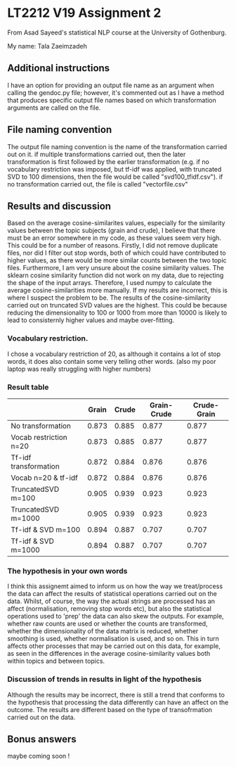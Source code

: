 # LT2212 V19 Assignment 2

From Asad Sayeed's statistical NLP course at the University of Gothenburg.

My name: Tala Zaeimzadeh

## Additional instructions

I have an option for providing an output file name as an argument when calling the gendoc.py file; however, it's commented out as I have a method that produces specific output file names based on which transformation arguments are called on the file.


## File naming convention

The output file naming convention is the name of the transformation carried out on it. if multiple transformations carried out, then the later transformation is first followed by the earlier transformation (e.g. if no vocabulary restriction was imposed, but tf-idf was applied, with truncated SVD to 100 dimensions, then the file would be called "svd100_tfidf.csv"). if no transformation carried out, the file is called "vectorfile.csv"

## Results and discussion

Based on the average cosine-similarites values, especially for the similarity values between the topic subjects (grain and crude), I believe that there must be an error somewhere in my code, as these values seem very high. This could be for a number of reasons. Firstly, I did not remove duplicate files, nor did I filter out stop words, both of which could have contributed to higher values, as there would be more similar counts between the two topic files. Furthermore, I am very unsure about the cosine similarity values. The sklearn cosine similarity function did not work on my data, due to rejecting the shape of the input arrays. Therefore, I used numpy to calculate the average cosine-similarities more manually. If my results are incorrect, this is where I suspect the problem to be. The results of the cosine-similarity carried out on truncated SVD values are the highest. This could be because reducing the dimensionality to 100 or 1000 from more than 10000 is likely to lead to consisternly higher values and maybe over-fitting. 

### Vocabulary restriction.

I chose a vocabulary restriction of 20, as although it contains a lot of stop words, it does also contain some very telling other words. (also my poor laptop was really struggling with higher numbers)

### Result table

|                        | Grain | Crude | Grain-Crude | Crude-Grain |
|------------------------|-------|-------|-------------|-------------|
| No transformation      | 0.873 | 0.885 | 0.877       | 0.877       |
| Vocab restriction n=20 | 0.873 | 0.885 | 0.877       | 0.877       |
| Tf-idf transformation  | 0.872 | 0.884 | 0.876       | 0.876       |
| Vocab n=20 & tf-idf    | 0.872 | 0.884 | 0.876       | 0.876       |
| TruncatedSVD m=100     | 0.905 | 0.939 | 0.923       | 0.923       |
| TruncatedSVD m=1000    | 0.905 | 0.939 | 0.923       | 0.923       |
| Tf-idf & SVD m=100     | 0.894 | 0.887 | 0.707       | 0.707       |
| Tf-idf & SVD m=1000    | 0.894 | 0.887 | 0.707       | 0.707       |


### The hypothesis in your own words

I think this assignemt aimed to inform us on how the way we treat/process the data can affect the results of statistical operations carried out on the data. Whilst, of course, the way the actual strings are processed has an affect (normalisation, removing stop words etc), but also the statistical operations used to 'prep' the data can also skew the outputs. For example, whether raw counts are used or whether the counts are transformed, whether the dimensionality of the data matrix is reduced, whether smoothing is used, whether normalisation is used, and so on. This in turn affects other processes that may be carried out on this data, for example, as seen in the differences in the average cosine-similarity values both within topics and between topics. 

### Discussion of trends in results in light of the hypothesis

Although the results may be incorrect, there is still a trend that conforms to the hypothesis that processing the data differently can have an affect on the outcome. The results are different based on the type of transofrmation carried out on the data. 

## Bonus answers

maybe coming soon !
